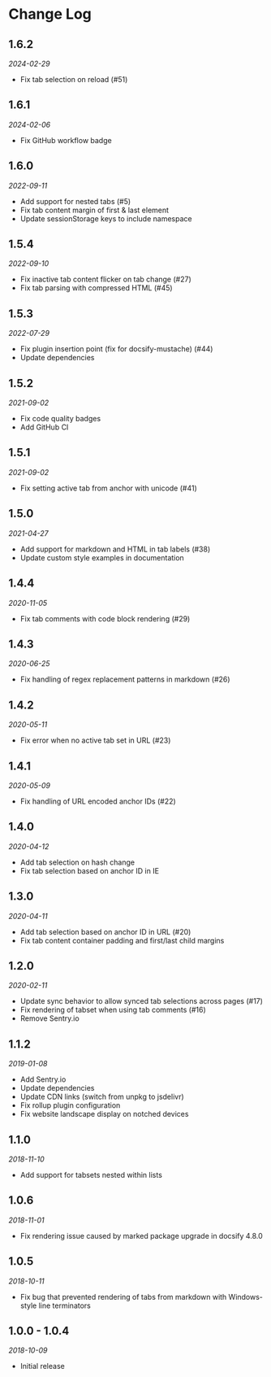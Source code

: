 # Change Log

## 1.6.2

_2024-02-29_

- Fix tab selection on reload (#51)

## 1.6.1

_2024-02-06_

- Fix GitHub workflow badge

## 1.6.0

_2022-09-11_

- Add support for nested tabs (#5)
- Fix tab content margin of first & last element
- Update sessionStorage keys to include namespace

## 1.5.4

_2022-09-10_

- Fix inactive tab content flicker on tab change (#27)
- Fix tab parsing with compressed HTML (#45)

## 1.5.3

_2022-07-29_

- Fix plugin insertion point (fix for docsify-mustache) (#44)
- Update dependencies

## 1.5.2

_2021-09-02_

- Fix code quality badges
- Add GitHub CI

## 1.5.1

_2021-09-02_

- Fix setting active tab from anchor with unicode (#41)

## 1.5.0

_2021-04-27_

- Add support for markdown and HTML in tab labels (#38)
- Update custom style examples in documentation

## 1.4.4

_2020-11-05_

- Fix tab comments with code block rendering (#29)

## 1.4.3

_2020-06-25_

- Fix handling of regex replacement patterns in markdown (#26)

## 1.4.2

_2020-05-11_

- Fix error when no active tab set in URL (#23)

## 1.4.1

_2020-05-09_

- Fix handling of URL encoded anchor IDs (#22)

## 1.4.0

_2020-04-12_

- Add tab selection on hash change
- Fix tab selection based on anchor ID in IE

## 1.3.0

_2020-04-11_

- Add tab selection based on anchor ID in URL (#20)
- Fix tab content container padding and first/last child margins

## 1.2.0

_2020-02-11_

- Update sync behavior to allow synced tab selections across pages (#17)
- Fix rendering of tabset when using tab comments (#16)
- Remove Sentry.io

## 1.1.2

_2019-01-08_

- Add Sentry.io
- Update dependencies
- Update CDN links (switch from unpkg to jsdelivr)
- Fix rollup plugin configuration
- Fix website landscape display on notched devices

## 1.1.0

_2018-11-10_

- Add support for tabsets nested within lists

## 1.0.6

_2018-11-01_

- Fix rendering issue caused by marked package upgrade in docsify 4.8.0

## 1.0.5

_2018-10-11_

- Fix bug that prevented rendering of tabs from markdown with Windows-style
  line terminators

## 1.0.0 - 1.0.4

_2018-10-09_

- Initial release
